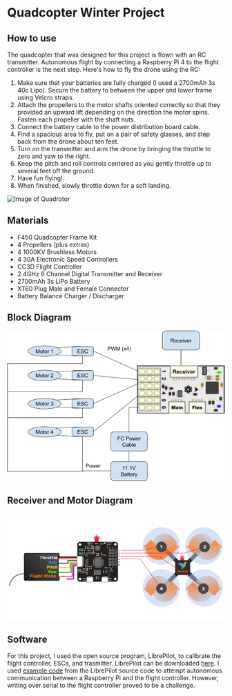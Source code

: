 # Quadcopter Winter Project
## How to use

The quadcopter that was designed for this project is flown with an RC transmitter. Autonomous flight by connecting a Raspberry Pi 4 to the flight controller is the next step. Here's how to fly the drone using the RC:

1. Make sure that your batteries are fully charged (I used a 2700mAh 3s 40c Lipo). Secure the battery to between the upper and lower frame using Velcro straps.
2. Attach the propellers to the motor shafts oriented correctly so that they provided an upward lift depending on the direction the motor spins. Fasten each propeller with the shaft nuts.
3. Connect the battery cable to the power distribution board cable.
4. Find a spacious area to fly, put on a pair of safety glasses, and step back from the drone about ten feet.
5. Turn on the transmitter and arm the drone by bringing the throttle to zero and yaw to the right.
6. Keep the pitch and roll controls centered as you gently throttle up to several feet off the ground.
7. Have fun flying!
8. When finished, slowly throttle down for a soft landing.

![Image of Quadrotor](images/drone.png)

## Materials
- F450 Quadcopter Frame Kit
- 4 Propellers (plus extras)
- 4 1000KV Brushless Motors
- 4 30A Electronic Speed Controllers
- CC3D Flight Controller
- 2.4GHz 6 Channel Digital Transmitter and Receiver
- 2700mAh 3s LiPo Battery
- XT60 Plug Male and Female Connector
- Battery Balance Charger / Discharger

## Block Diagram
![Image of Block Diagram](images/block_diagram.png)

## Receiver and Motor Diagram
![Image of Receiver and Motor Diagram](images/motor_receiver_diagram.png)

## Software
For this project, I used the open source program, LibrePilot, to calibrate the flight controller, ESCs, and trasmitter. LibrePilot can be downloaded [here](https://librepilot.atlassian.net/wiki/spaces/LPDOC/pages/4128780/Downloads).
I used [example code](examples/example.py) from the LibrePilot source code to attempt autonomous communication between a Raspberry Pi and the flight controller. However, writing over serial to the flight controller proved to be a challenge. 
